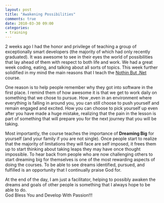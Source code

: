 ```yaml
---
layout: post
title: "Awakening Possibilities"
comments: true
date: 2010-03-30 09:00
categories:
- training
---
```


2 weeks ago I had the honor and privilege of teaching a group of exceptionally smart developers (the majority of which had only recently graduated). It was awesome to see in their eyes the world of possibilities that lay ahead of them with respect to both life and work. We had a great week coding, eating, and talking about all sorts of topics. This week further solidified in my mind the main reasons that I teach the [Nothin But .Net](http://www.developwithpassion.com/training.oo) course.  
 
One reason is to help people remember why they got into software in the first place. I remind them of how awesome it is that we get to work daily on something that we chose to pursue. How ,even in an environment where everything is falling in around you, you can still choose to push yourself and remain engaged and excited. How you can choose to pick yourself up even after you have made a huge mistake, realizing that the pain in the lesson is part of something that will prepare you for the next journey that you will be taking.   
   
Most importantly, the course teaches the importance of <strong>Dreaming Big</strong> for yourself (and your family if you are not single). Once people start to realize that the majority of limitations they will face are self imposed, it frees them up to start thinking about taking leaps they may have once thought impossible. To hear back from people who are now challenging others to start dreaming big for themselves is one of the most rewarding aspects of doing the courses. To be able to see dreams identified, pursued, and fulfilled is an opportunity that I continually praise God for.  
   
At the end of the day, I am just a facilitator, helping to possibly awaken the dreams and goals of other people is something that I always hope to be able to do.   
God Bless You and Develop With Passion!!!




